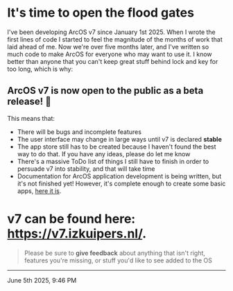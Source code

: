 # It's time to open the flood gates

I've been developing ArcOS v7 since January 1st 2025. When I wrote the first lines of code I started to feel the magnitude of the months of work that laid ahead of me. Now we're over five months later, and I've written so much code to make ArcOS for everyone who may want to use it. I know better than anyone that you can't keep great stuff behind lock and key for too long, which is why:

## ArcOS v7 is now open to the public **as a beta release**! :tada:

This means that:

- There will be bugs and incomplete features
- The user interface may change in large ways until v7 is declared **stable**
- The app store still has to be created because I haven't found the best way to do that. If you have any ideas, please do let me know
- There's a massive ToDo list of things I still have to finish in order to persuade v7 into stability, and that will take time
- Documentation for ArcOS application development is being written, but it's not finished yet! However, it's complete enough to create some basic apps, [here it is](https://docs.arcapi.nl).

# v7 can be found here: https://v7.izkuipers.nl/.

> Please be sure to **give feedback** about anything that isn't right, features you're missing, or stuff you'd like to see added to the OS

---

June 5th 2025, 9:46 PM

